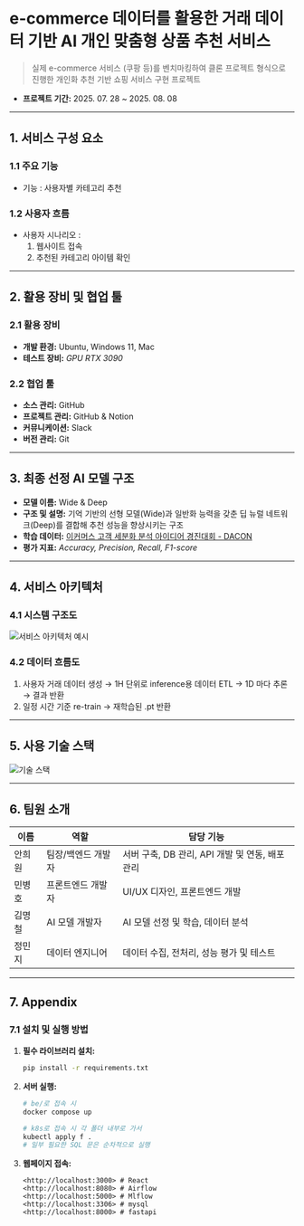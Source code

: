 # e-commerce 데이터를 활용한 거래 데이터 기반 AI 개인 맞춤형 상품 추천 서비스

> 실제 e-commerce 서비스 (쿠팡 등)를 벤치마킹하여 클론 프로젝트 형식으로 진행한 개인화 추천 기반 쇼핑 서비스 구현 프로젝트
> 
- **프로젝트 기간:** 2025. 07. 28 ~ 2025. 08. 08

---

## **1. 서비스 구성 요소**

### **1.1 주요 기능**

- 기능 : 사용자별 카테고리 추천

### **1.2 사용자 흐름**

- 사용자 시나리오 :
    1. 웹사이트 접속
    2. 추천된 카테고리 아이템 확인

---

## **2. 활용 장비 및 협업 툴**

### **2.1 활용 장비**

- **개발 환경:** Ubuntu, Windows 11, Mac
- **테스트 장비:** *GPU RTX 3090*

### **2.2 협업 툴**

- **소스 관리:** GitHub
- **프로젝트 관리:** GitHub & Notion
- **커뮤니케이션:** Slack
- **버전 관리:** Git

---

## **3. 최종 선정 AI 모델 구조**

- **모델 이름:** Wide & Deep
- **구조 및 설명:** 기억 기반의 선형 모델(Wide)과 일반화 능력을 갖춘 딥 뉴럴 네트워크(Deep)를 결합해 추천 성능을 향상시키는 구조
- **학습 데이터:**  [이커머스 고객 세분화 분석 아이디어 경진대회 - DACON](https://dacon.io/competitions/official/236222/data)
- **평가 지표:**  *Accuracy, Precision, Recall, F1-score*

---

## **4. 서비스 아키텍처**

### **4.1 시스템 구조도**

![서비스 아키텍처 예시]([스크린샷(97).png](https://github.com/AIBootcamp14/mlops-project-mlops-7/blob/main/assets/%EC%8A%A4%ED%81%AC%EB%A6%B0%EC%83%B7(97).png))

### **4.2 데이터 흐름도**

1. 사용자 거래 데이터 생성 → 1H 단위로 inference용 데이터 ETL  → 1D 마다  추론 → 결과 반환
2. 일정 시간 기준 re-train → 재학습된 .pt 반환

---

## **5. 사용 기술 스택**

![기술 스택]([7조.jpg](https://github.com/AIBootcamp14/mlops-project-mlops-7/blob/main/assets/7%EC%A1%B0.jpg))

---

## **6. 팀원 소개**

| 이름 | 역할 | 담당 기능 |
| --- | --- | --- |
| 안희원 | 팀장/백엔드 개발자 | 서버 구축, DB 관리, API 개발 및 연동, 배포 관리 |
| 민병호 | 프론트엔드 개발자 | UI/UX 디자인, 프론트엔드 개발 |
| 김명철 | AI 모델 개발자 | AI 모델 선정 및 학습, 데이터 분석 |
| 정민지 | 데이터 엔지니어 | 데이터 수집, 전처리, 성능 평가 및 테스트 |

---

## **7. Appendix**

### **7.1 설치 및 실행 방법**

1. **필수 라이브러리 설치:**
    
    ```bash
    pip install -r requirements.txt
    
    ```
    
2. **서버 실행:**
    
    ```bash
    # be/로 접속 시
    docker compose up 
    
    # k8s로 접속 시 각 폴더 내부로 가서
    kubectl apply f .
    # 일부 필요한 SQL 문은 순차적으로 실행
    ```
    
3. **웹페이지 접속:**
    
    ```
    <http://localhost:3000> # React
    <http://localhost:8080> # Airflow
    <http://localhost:5000> # Mlflow
    <http://localhost:3306> # mysql
    <http://localhost:8000> # fastapi
    ```
